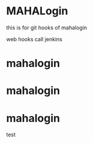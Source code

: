 # MAHALogin
this is for git hooks  of mahalogin

web hooks call jenkins







# mahalogin
# mahalogin
# mahalogin
test
